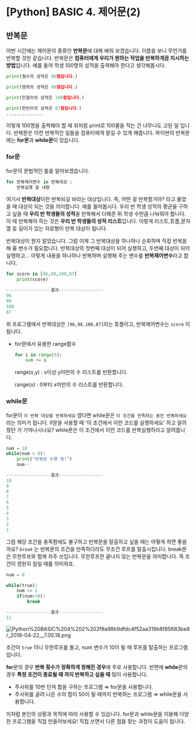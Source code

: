 # [Python] BASIC 4. 제어문(2)

## 반복문

 이번 시간에는 제어문의 종류인 **반복문**에 대해 배워 보겠습니다. 이름을 보니 무언가를 반복할 것만 같습니다. 반복문은 **컴퓨터에게 우리가 원하는 작업을 반복하게끔 지시하는 방법**입니다. 예를 들어 학생 100명의 성적을 출력해야 한다고 생각해봅시다.

```python
print(철수의 성적은 96점입니다.)

print(영희의 성적은 98점입니다.)

print(민철이의 성적은 100점입니다.)

print(한빈이의 성적은 87점입니다.)
..............
```

이렇게 100명을 출력해야 할 때 위처럼 print로 100줄을 적는 건 너무나도 고된 일 입니다. 반복문은 이런 반복적인 일들을 컴퓨터에게 맡길 수 있게 해줍니다. 파이썬의 반복문에는 **for문**과 **while문**이 있습니다.

### for문

for문의 문법적인 틀을 알아보겠습니다.

```python
for 반복제어변수 in 반복대상 :
	반복실행 할 내용
```

 여기서 **반복대상**이란 반복되길 바라는 대상입니다. 즉, 어떤 걸 반복할거야? 라고 물었을 때 대상이 되는 것을 의미합니다. 예를 들어봅시다. 우리 반 학생 성적의 평균을 구하고 싶을 때 **우리 반 학생들의 성적**을 반복해서 더해준 뒤 학생 수만큼 나눠줘야 합니다. 이 때 반복해야 하는 것은 **우리 반 학생들의 성적 리스트**입니다. 이렇게 리스트,튜플,문자열 등 길이가 있는 자료형이 반복 대상이 됩니다.

 반복대상이 뭔지 알았습니다. 그럼 이제 그 반복대상을 하나하나 순회하며 직접 반복을 해 줄 변수가 필요합니다. 반복대상의 첫번째 대상이 되어 실행하고, 두번째 대상이 되어 실행하고... 이렇게 내용을 하나하나 반복하며 실행해 주는 변수를 **반복제어변수**라고 합니다.

```python
for score in [96,98,100,87]
	print(score)

-----------------결과-----------------
96
98
100
87
```

위 프로그램에서 반복대상은 `[96,98,100,87]`라는 튜플이고, 반복제어변수는 `score` 이 됩니다.

- for문에서 유용한 range함수

    ```python
    for i in range(5):
    	sum += i
    ```

    range(x,y) : x이상 y미만의 수 리스트를 반환합니다.

    range(x) : 0부터 x미만의 수 리스트를 반환합니다.

### while문

 for문이 `이 반복 대상을 반복하세요` 였다면 while문은 `이 조건을 만족하는 동안 반복하세요` 라는 의미가 됩니다. if문을 사용할 때 '이 조건에서 이런 코드를 실행하세요' 하고 알려줬던 거 기억나시나요? while문은 이 조건에서 이런 코드를 반복실행하라고 알려줍니다.

```python
num = 10
while(num > 0):
	print("반복문 수행 중!")
	num--

-----------------결과-----------------
10
9
8
7
6
5
4
3
2
1
```

 그럼 해당 조건을 충족함에도 불구하고 반복문을 탈출하고 싶을 때는 어떻게 하면 좋을까요? `break` 는 반복문의 조건을 만족하더라도 무조건 루프를 탈출시킵니다. break문은 무한루프와 함께 자주 쓰입니다. 무한루프란 끝나지 않는 반복문을 의미합니다. 즉 조건이 영원히 참일 때를 의미하죠.

```python
num = 0

while(true):
	num += 1
	if(num>10):
		break

-----------------결과-----------------
11
```

![Python%20BASIC%204%202%202f9a98b9dfdc4f52aa319b8f85683be9/_2019-04-22__7.00.18.png](Python%20BASIC%204%202%202f9a98b9dfdc4f52aa319b8f85683be9/_2019-04-22__7.00.18.png)

조건이 `true` 이니 무한루프를 돌고, num 변수가 10이 될 때 루프를 탈출하는 프로그램입니다.

**for**문의 경우 **반복 횟수가 정확하게 정해진 경우**에 주로 사용합니다. 반면에 **while**문의 경우 **특정 조건이 종료될 때 까지 반복하고 싶을 때** 많이 사용합니다. 

- 주사위를 10번 던져 합을 구하는 프로그램  ⇒ for문을 사용합니다.
- 주사위를 굴려 나온 수의 합이 50이 될 때까지 반복하는 프로그램 ⇒ while문을 사용합니다.

이처럼 본인의 상황과 목적에 따라 사용할 수 있습니다. for문과 while문을 이용해 다양한 프로그램을 직접 만들어보세요! 직접 쓰면서 다른 점을 찾는 과정이 도움이 됩니다.